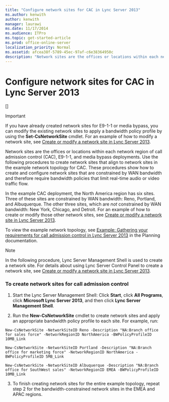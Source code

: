 ```yaml
---
title: "Configure network sites for CAC in Lync Server 2013"
ms.author: kenwith
author: kenwith
manager: laurawi
ms.date: 11/17/2014
ms.audience: ITPro
ms.topic: get-started-article
ms.prod: office-online-server
localization_priority: Normal
ms.assetid: afcea38f-5789-45ec-97af-c6e38364950c
description: "Network sites are the offices or locations within each network region of call admission control (CAC), E9-1-1, and media bypass deployments. Use the following procedures to create network sites that align to network sites in the example network topology for CAC. These procedures show how to create and configure network sites that are constrained by WAN bandwidth and therefore require bandwidth policies that limit real-time audio or video traffic flow."
---
```


# Configure network sites for CAC in Lync Server 2013
[]
> [!IMPORTANT]
> If you have already created network sites for E9-1-1 or media bypass, you can modify the existing network sites to apply a bandwidth policy profile by using the **Set-CsNetworkSite** cmdlet. For an example of how to modify a network site, see [Create or modify a network site in Lync Server 2013](create-or-modify-a-network-site.md). 
  
Network sites are the offices or locations within each network region of call admission control (CAC), E9-1-1, and media bypass deployments. Use the following procedures to create network sites that align to network sites in the example network topology for CAC. These procedures show how to create and configure network sites that are constrained by WAN bandwidth and therefore require bandwidth policies that limit real-time audio or video traffic flow. 
  
In the example CAC deployment, the North America region has six sites. Three of these sites are constrained by WAN bandwidth: Reno, Portland, and Albuquerque. The other three sites, which are  *not*  constrained by WAN bandwidth: New York, Chicago, and Detroit. For an example of how to create or modify those other network sites, see [Create or modify a network site in Lync Server 2013](create-or-modify-a-network-site.md).
  
To view the example network topology, see [Example: Gathering your requirements for call admission control in Lync Server 2013](example-gathering-your-organization-s-requirements-for-call-admission-control.md) in the Planning documentation. 
  
> [!NOTE]
> In the following procedure, Lync Server Management Shell is used to create a network site. For details about using Lync Server Control Panel to create a network site, see [Create or modify a network site in Lync Server 2013](create-or-modify-a-network-site.md). 
  
### To create network sites for call admission control

1. Start the Lync Server Management Shell: Click **Start**, click **All Programs**, click **Microsoft Lync Server 2013**, and then click **Lync Server Management Shell**.
    
2. Run the **New-CsNetworkSite** cmdlet to create network sites and apply an appropriate bandwidth policy profile to each site. For example, run: 
    
  ```
  New-CsNetworkSite -NetworkSiteID Reno -Description "NA:Branch office for sales force" -NetworkRegionID NorthAmerica -BWPolicyProfileID 10MB_Link
  ```

  ```
  New-CsNetworkSite -NetworkSiteID Portland -Description "NA:Branch office for marketing force" -NetworkRegionID NorthAmerica -BWPolicyProfileID 5MB_Link
  ```

  ```
  New-CsNetworkSite -NetworkSiteID Albuquerque -Description "NA:Branch office for SouthWest sales" -NetworkRegionID EMEA -BWPolicyProfileID 10MB_Link
  ```

3. To finish creating network sites for the entire example topology, repeat step 2 for the bandwidth-constrained network sites in the EMEA and APAC regions.
    

